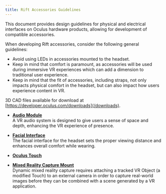 ```yaml
---
title: Rift Accessories Guidelines
---
```


This document provides design guidelines for physical and electrical interfaces on Oculus hardware products, allowing for development of compatible accessories. 

When developing Rift accessories, consider the following general guidelines:

* Avoid using LEDs in accessories mounted to the headset.
* Keep in mind that comfort is paramount, as accessories will be used during immersive VR experiences which can add a dimension to traditional user experience.
* Keep in mind that the fit of accessories, including straps, not only impacts physical comfort in the headset, but can also impact how users experience content in VR. 


3D CAD files available for download at [https://developer.oculus.com/downloads](/downloads).

* **[Audio Module](/distribute/latest/concepts/accessories-guidelines-audio/)**  
A VR audio system is designed to give users a sense of space and depth, enhancing the VR experience of presence.
* **[Facial Interface](/distribute/latest/concepts/accessories-guidelines-facial-interface/)**  
The facial interface for the headset sets the proper viewing distance and enhances overall comfort while wearing.
* **[Oculus Touch](/distribute/latest/concepts/accessories-guidelines-touch/)**  

* **[Mixed Reality Capture Mount](/distribute/latest/concepts/accessories-guidelines-mixed-reality-mount/)**  
Dynamic mixed reality capture requires attaching a tracked VR Object (a modified Touch) to an external camera in order to capture real-world images before they can be combined with a scene generated by a VR application.

